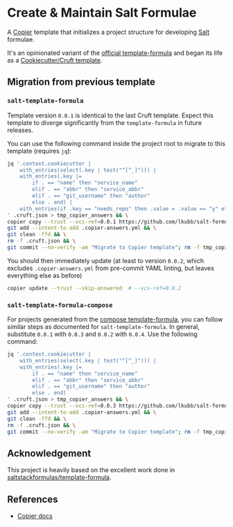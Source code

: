 # Create & Maintain Salt Formulae

A [Copier][copier-repo] template that initializes a project structure for developing [Salt][salt-repo] formulae.

It's an opinionated variant of the [official template-formula][template-formula] and began its life as a [Cookiecutter/Cruft template][cruft-template].

## Migration from previous template
### `salt-template-formula`
Template version `0.0.1` is identical to the last Cruft template.
Expect this template to diverge significantly from the `template-formula` in future releases.

You can use the following command inside the project root to migrate to this template (requires `jq`):

```bash
jq '.context.cookiecutter |
    with_entries(select(.key | test("^[^_]"))) |
    with_entries(.key |=
        if . == "name" then "service_name"
        elif . == "abbr" then "service_abbr"
        elif . == "git_username" then "author"
        else . end) |
    with_entries(if .key == "needs_repo" then .value = .value == "y" else . end)
' .cruft.json > tmp_copier_answers && \
copier copy --trust --vcs-ref=0.0.1 https://github.com/lkubb/salt-formula-copier --data-file=tmp_copier_answers --skip \* . && \
git add --intent-to-add .copier-answers.yml && \
git clean -ffd && \
rm -f .cruft.json && \
git commit --no-verify -am "Migrate to Copier template"; rm -f tmp_copier_answers
```

You should then immediately update (at least to version `0.0.2`, which excludes `.copier-answers.yml` from pre-commit YAML linting, but leaves everything else as before)

```bash
copier update --trust --skip-answered  # --vcs-ref=0.0.2
```

### `salt-template-formula-compose`
For projects generated from the [compose template-formula][cruft-compose], you can follow similar steps as documented for `salt-template-formula`.
In general, substitute `0.0.1` with `0.0.3` and `0.0.2` with `0.0.4`.
Use the following command:

```bash
jq '.context.cookiecutter |
    with_entries(select(.key | test("^[^_]"))) |
    with_entries(.key |=
        if . == "name" then "service_name"
        elif . == "abbr" then "service_abbr"
        elif . == "git_username" then "author"
        else . end)
' .cruft.json > tmp_copier_answers && \
copier copy --trust --vcs-ref=0.0.3 https://github.com/lkubb/salt-formula-copier --data flavor=compose --data-file=tmp_copier_answers --skip \* . && \
git add --intent-to-add .copier-answers.yml && \
git clean -ffd && \
rm -f .cruft.json && \
git commit --no-verify -am "Migrate to Copier template"; rm -f tmp_copier_answers
```

## Acknowledgement
This project is heavily based on the excellent work done in [saltstackformulas/template-formula][template-formula].

## References
* [Copier docs][copier-docs]

[copier-repo]: https://github.com/copier-org/copier
[salt-repo]: https://github.com/saltstack/salt
[copier-docs]: https://copier.readthedocs.io/en/stable/
[template-formula]: https://github.com/saltstack-formulas/template-formula
[cruft-template]: https://github.com/lkubb/salt-template-formula
[cruft-compose]: https://github.com/lkubb/salt-template-formula-compose
